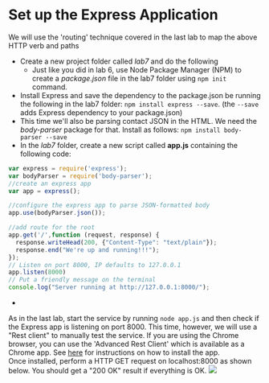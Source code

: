 # Set up the Express Application


We will use the 'routing' technique covered in the last lab to map the above HTTP verb and paths

- Create a new project folder called *lab7* and do the following
  - Just like you did in lab 6, use Node Package Manager (NPM) to create a *package.json* file in the lab7 folder using ```npm init``` command.  
- Install Express and save the dependency to the package.json be running the following in the lab7 folder:
```npm install express --save```. (the ``--save`` adds Express dependency to your package.json)
- This time we'll also be parsing contact JSON in the HTML. We need the *body-parser* package for that. Install as follows: ```npm install body-parser --save```
- In the *lab7* folder, create a new script called **app.js** containing the following code:

```javascript
var express = require('express');
var bodyParser = require('body-parser');
//create an express app
var app = express();

//configure the express app to parse JSON-formatted body
app.use(bodyParser.json());

//add route for the root
app.get('/',function (request, response) {
  response.writeHead(200, {"Content-Type": "text/plain"});
  response.end("We're up and running!!!");
});
// Listen on port 8000, IP defaults to 127.0.0.1
app.listen(8000)
// Put a friendly message on the terminal
console.log("Server running at http://127.0.0.1:8000/");
```
* 
As in the last lab, start the service by running ```node app.js``` and then check if the Express app is listening on port 8000. This time, however, we will use a "Rest client" to manually test the service. If you are using the Chrome browser, you can use the 'Advanced Rest Client' which is available as a Chrome app. See [here](https://chrome.google.com/webstore/detail/advanced-rest-client/hgmloofddffdnphfgcellkdfbfbjeloo) for instructions on how to install the app.   
Once installed, perform a HTTP GET request on localhost:8000 as shown below. You should get a "200 OK" result if everything is OK.
![](./img/Screenshot_from_2015-03-10_12:09:27.png)